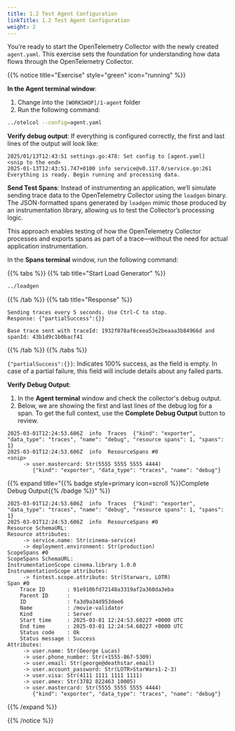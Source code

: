```yaml
---
title: 1.2 Test Agent Configuration
linkTitle: 1.2 Test Agent Configuration
weight: 2
---
```


You’re ready to start the OpenTelemetry Collector with the newly created `agent.yaml`. This exercise sets the foundation for understanding how data flows through the OpenTelemetry Collector.

{{% notice title="Exercise" style="green" icon="running" %}}

**In the Agent terminal window**:

1. Change into the `[WORKSHOP]/1-agent` folder
2. Run the following command:

```sh { title="Start Collector" }
../otelcol --config=agent.yaml
```

**Verify debug output**: If everything is configured correctly, the first and last lines of the output will look like:

```text
2025/01/13T12:43:51 settings.go:478: Set config to [agent.yaml]
<snip to the end>
2025-01-13T12:43:51.747+0100 info service@v0.117.0/service.go:261 Everything is ready. Begin running and processing data.
```

**Send Test Spans**: Instead of instrumenting an application, we’ll simulate sending trace data to the OpenTelemetry Collector using the `loadgen` binary. The JSON-formatted spans generated by `loadgen` mimic those produced by an instrumentation library, allowing us to test the Collector’s processing logic.

This approach enables testing of how the OpenTelemetry Collector processes and exports spans as part of a trace—without the need for actual application instrumentation.

In the **Spans terminal** window, run the following command:

{{% tabs %}}
{{% tab title="Start Load Generator" %}}

```sh
../loadgen
```

{{% /tab %}}
{{% tab title="Response" %}}

```text
Sending traces every 5 seconds. Use Ctrl-C to stop.
Response: {"partialSuccess":{}}

Base trace sent with traceId: 1932f078af8ceea53e2beaaa3b84966d and spanId: 43b1d9c1b0bacf41
 ```

{{% /tab %}}
{{% /tabs %}}

`{"partialSuccess":{}}`: Indicates 100% success, as the field is empty. In case of a partial failure, this field will include details about any failed parts.

**Verify Debug Output**:

1. In the **Agent terminal** window and check the collector's debug output.
2. Below, we are showing the first and last lines of the debug log for a span. To get the full context, use the **Complete Debug Output** button to review.

```text
2025-03-01T12:24:53.606Z  info  Traces  {"kind": "exporter", "data_type": "traces", "name": "debug", "resource spans": 1, "spans": 1}
2025-03-01T12:24:53.606Z  info  ResourceSpans #0
<snip>
     -> user.mastercard: Str(5555 5555 5555 4444)
        {"kind": "exporter", "data_type": "traces", "name": "debug"}
```

{{% expand title="{{% badge style=primary icon=scroll %}}Complete Debug Output{{% /badge %}}" %}}

```text
2025-03-01T12:24:53.606Z  info  Traces  {"kind": "exporter", "data_type": "traces", "name": "debug", "resource spans": 1, "spans": 1}
2025-03-01T12:24:53.606Z  info  ResourceSpans #0
Resource SchemaURL:
Resource attributes:
     -> service.name: Str(cinema-service)
     -> deployment.environment: Str(production)
ScopeSpans #0
ScopeSpans SchemaURL:
InstrumentationScope cinema.library 1.0.0
InstrumentationScope attributes:
     -> fintest.scope.attribute: Str(Starwars, LOTR)
Span #0
    Trace ID       : 91e910bfd72148a3319af2a360da3eba
    Parent ID      :
    ID             : fa3d9a34d953dee6
    Name           : /movie-validator
    Kind           : Server
    Start time     : 2025-03-01 12:24:53.60227 +0000 UTC
    End time       : 2025-03-01 12:24:54.60227 +0000 UTC
    Status code    : Ok
    Status message : Success
Attributes:
     -> user.name: Str(George Lucas)
     -> user.phone_number: Str(+1555-867-5309)
     -> user.email: Str(george@deathstar.email)
     -> user.account_password: Str(LOTR>StarWars1-2-3)
     -> user.visa: Str(4111 1111 1111 1111)
     -> user.amex: Str(3782 822463 10005)
     -> user.mastercard: Str(5555 5555 5555 4444)
        {"kind": "exporter", "data_type": "traces", "name": "debug"}
```

{{% /expand %}}

{{% /notice %}}
